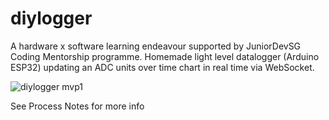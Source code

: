 # diylogger

A hardware x software learning endeavour supported by JuniorDevSG Coding Mentorship programme. Homemade light level datalogger (Arduino ESP32) updating an ADC units over time chart in real time via WebSocket.

![diylogger mvp1](https://imgur.com/FMJwYnD.gif)

See Process Notes for more info

